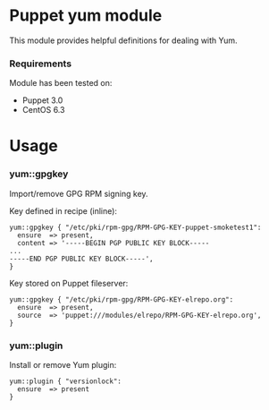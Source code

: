 # Puppet yum module

This module provides helpful definitions for dealing with Yum.

### Requirements

Module has been tested on:

* Puppet 3.0
* CentOS 6.3

# Usage

### yum::gpgkey

Import/remove GPG RPM signing key.

Key defined in recipe (inline):

    yum::gpgkey { "/etc/pki/rpm-gpg/RPM-GPG-KEY-puppet-smoketest1":
      ensure  => present,
      content => '-----BEGIN PGP PUBLIC KEY BLOCK-----
    ...
    -----END PGP PUBLIC KEY BLOCK-----',
    }

Key stored on Puppet fileserver:

    yum::gpgkey { "/etc/pki/rpm-gpg/RPM-GPG-KEY-elrepo.org":
      ensure  => present,
      source  => 'puppet:///modules/elrepo/RPM-GPG-KEY-elrepo.org',
    }

### yum::plugin

Install or remove Yum plugin:

    yum::plugin { "versionlock":
      ensure  => present
    }
